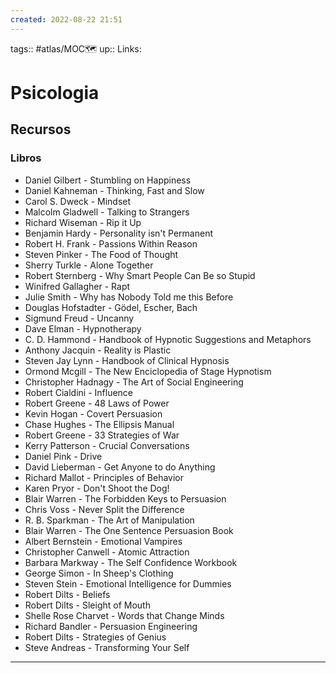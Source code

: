 ```yaml
---
created: 2022-08-22 21:51
---
```

tags:: #atlas/MOC🗺 
up:: 
Links: 
# Psicologia
## Recursos
### Libros
- Daniel Gilbert - Stumbling on Happiness
- Daniel Kahneman - Thinking, Fast and Slow
- Carol S. Dweck - Mindset
- Malcolm Gladwell - Talking to Strangers
- Richard Wiseman - Rip it Up
- Benjamin Hardy - Personality isn't Permanent
- Robert H. Frank - Passions Within Reason
- Steven Pinker - The Food of Thought
- Sherry Turkle - Alone Together
- Robert Sternberg -  Why Smart People Can Be so Stupid
- Winifred Gallagher - Rapt
- Julie Smith - Why has Nobody Told me this Before
- Douglas Hofstadter - Gödel, Escher, Bach
- Sigmund Freud - Uncanny
- Dave Elman - Hypnotherapy
- C. D. Hammond - Handbook of Hypnotic Suggestions and Metaphors
- Anthony Jacquin - Reality is Plastic
- Steven Jay Lynn - Handbook of Clinical Hypnosis
- Ormond Mcgill - The New Enciclopedia of Stage Hypnotism
- Christopher Hadnagy - The Art of Social Engineering
- Robert Cialdini - Influence
- Robert Greene - 48 Laws of Power
- Kevin Hogan - Covert Persuasion
- Chase Hughes - The Ellipsis Manual
- Robert Greene - 33 Strategies of War
- Kerry Patterson - Crucial Conversations
- Daniel Pink - Drive
- David Lieberman - Get Anyone to do Anything
- Richard Mallot - Principles of Behavior
- Karen Pryor - Don't Shoot the Dog!
- Blair Warren - The Forbidden Keys to Persuasion
- Chris Voss - Never Split the Difference
- R. B. Sparkman - The Art of Manipulation
- Blair Warren - The One Sentence Persuasion Book
- Albert Bernstein - Emotional Vampires
- Christopher Canwell - Atomic Attraction
- Barbara Markway - The Self Confidence Workbook
- George Simon - In Sheep's Clothing
- Steven Stein - Emotional Intelligence for Dummies
- Robert Dilts - Beliefs
- Robert Dilts - Sleight of Mouth
- Shelle Rose Charvet - Words that Change Minds
- Richard Bandler - Persuasion Engineering
- Robert Dilts - Strategies of Genius
- Steve Andreas - Transforming Your Self
___
